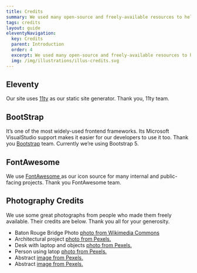 ```yaml
---
title: Credits
summary: We used many open-source and freely-available resources to help us deliver this quickly and reliably. 
tags: credits
layout: guide
eleventyNavigation:
  key: Credits
  parent: Introduction
  order: 4
  excerpt: We used many open-source and freely-available resources to help us deliver this quickly and reliably.
  img: /img/illustrations/illus-credits.svg
---
```


## Eleventy

Our site uses <a href="https://www.11ty.dev/" target="_blank">11ty</a> as our static site generator. Thank you, 11ty team.  

## BootStrap

It’s one of the most widely-used frontend frameworks. Its Microsoft VisualStudio support makes it easier for our developers to use it too. Thank you <a href="https://getbootstrap.com/" target="_blank">Bootstrap</a> team. Currently we’re using Bootstrap 5.

## FontAwesome

We use  <a href="https://fontawesome.com/" target="_blank">FontAwesome </a> as our icon source for many internal and public-facing projects. Thank you FontAwesome team.

## Photography Credits

We use some great photographs from people who made them freely available. Their credits are below. Thank you all for your generosity.

- Baton Rouge Bridge Photo <a href="https://commons.wikimedia.org/wiki/File:Baton_Rouge_Bridge.jpg" target="_blank">photo from Wikimedia Commons</a>
- Architectural project <a href="https://www.pexels.com/photo/architecture-blocks-blue-sky-bridge-275030/" target="_blank">photo from Pexels.</a>
- Desk with laptop and objects <a href="https://www.pexels.com/photo/macbook-pro-on-brown-wooden-table-2312369/" target="_blank">photo from Pexels.</a>
- Person using latop <a href="https://www.pexels.com/photo/person-in-white-long-sleeve-shirt-using-macbook-pro-5077047/" target="_blank">photo from Pexels.</a>
- Abstract <a href="https://www.pexels.com/photo/abstract-painting-2156881/" target="_blank">image from Pexels.</a>
- Abstract <a href="https://www.pexels.com/photo/close-up-photo-of-blue-liquid-2317711/" target="_blank">image from Pexels.</a>
